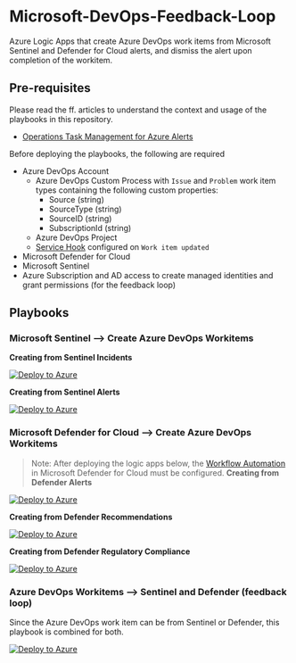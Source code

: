 # Microsoft-DevOps-Feedback-Loop
Azure Logic Apps that create Azure DevOps work items from Microsoft Sentinel and Defender for Cloud alerts, and dismiss the alert upon completion of the workitem.

## Pre-requisites
Please read the ff. articles to understand the context and usage of the playbooks in this repository.
- [Operations Task Management for Azure Alerts](https://www.raffertyuy.com/raztype/operations-task-management-from-azure-alerts/)

Before deploying the playbooks, the following are required
- Azure DevOps Account
  - Azure DevOps Custom Process with `Issue` and `Problem` work item types containing the following custom properties:
    - Source (string)
    - SourceType (string)
    - SourceID (string)
    - SubscriptionId (string)
  - Azure DevOps Project
  - [Service Hook](https://docs.microsoft.com/en-us/azure/devops/service-hooks/services/webhooks?view=azure-devops) configured on `Work item updated`
- Microsoft Defender for Cloud
- Microsoft Sentinel
- Azure Subscription and AD access to create managed identities and grant permissions (for the feedback loop)

## Playbooks
### Microsoft Sentinel --> Create Azure DevOps Workitems
**Creating from Sentinel Incidents**

[![Deploy to Azure](https://aka.ms/deploytoazurebutton)](https://portal.azure.com/#create/Microsoft.Template/uri/https%3A%2F%2Fraw.githubusercontent.com%2Fraffertyuy%2FMicrosoft-DevOps-Feedback-Loop%2Fmaster%2FSentinelIncident-Create-DevOpsItem-LogicApp%2Fazuredeploy.json)

**Creating from Sentinel Alerts**

[![Deploy to Azure](https://aka.ms/deploytoazurebutton)](https://portal.azure.com/#create/Microsoft.Template/uri/https%3A%2F%2Fraw.githubusercontent.com%2Fraffertyuy%2FMicrosoft-DevOps-Feedback-Loop%2Fmaster%2FSentinelAlert-Create-DevOpsItem-LogicApp%2Fazuredeploy.json)

### Microsoft Defender for Cloud --> Create Azure DevOps Workitems
>Note: After deploying the logic apps below, the [Workflow Automation](https://docs.microsoft.com/en-us/azure/defender-for-cloud/workflow-automation) in Microsoft Defender for Cloud must be configured.
**Creating from Defender Alerts**

[![Deploy to Azure](https://aka.ms/deploytoazurebutton)](https://portal.azure.com/#create/Microsoft.Template/uri/https%3A%2F%2Fraw.githubusercontent.com%2Fraffertyuy%2FMicrosoft-DevOps-Feedback-Loop%2Fmaster%2FDefenderAlert-Create-DevOpsItem-LogicApp%2Fazuredeploy.json)

**Creating from Defender Recommendations**

[![Deploy to Azure](https://aka.ms/deploytoazurebutton)](https://portal.azure.com/#create/Microsoft.Template/uri/https%3A%2F%2Fraw.githubusercontent.com%2Fraffertyuy%2FMicrosoft-DevOps-Feedback-Loop%2Fmaster%2FDefenderReco-Create-DevOpsItem-LogicApp%2Fazuredeploy.json)

**Creating from Defender Regulatory Compliance**

[![Deploy to Azure](https://aka.ms/deploytoazurebutton)](https://portal.azure.com/#create/Microsoft.Template/uri/https%3A%2F%2Fraw.githubusercontent.com%2Fraffertyuy%2FMicrosoft-DevOps-Feedback-Loop%2Fmaster%2FDefenderCompliance-Create-DevOpsItem-LogicApp%2Fazuredeploy.json)

### Azure DevOps Workitems --> Sentinel and Defender (feedback loop)
Since the Azure DevOps work item can be from Sentinel or Defender, this playbook is combined for both.

[![Deploy to Azure](https://aka.ms/deploytoazurebutton)](https://portal.azure.com/#create/Microsoft.Template/uri/https%3A%2F%2Fraw.githubusercontent.com%2Fraffertyuy%2FMicrosoft-DevOps-Feedback-Loop%2Fmaster%2FWorkItemUpdate-ResolveAlertOrIncident-LogicApp%2Fazuredeploy.json)